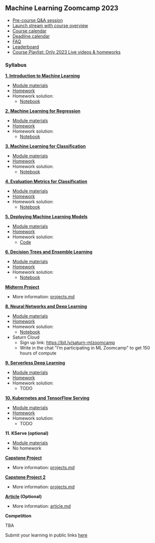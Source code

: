 ## Machine Learning Zoomcamp 2023

* [Pre-course Q&A session](https://www.youtube.com/watch?v=a7phcSmuNY0)
* [Launch stream with course overview](https://www.youtube.com/watch?v=OP_9LOOrsXw)
* [Course calendar](https://calendar.google.com/calendar/u/0/r?cid=cGtjZ2tkbGc1OG9yb2lxa2Vwc2g4YXMzMmNAZ3JvdXAuY2FsZW5kYXIuZ29vZ2xlLmNvbQ&pli=1)
* [Deadline calendar](https://docs.google.com/spreadsheets/d/e/2PACX-1vSkEwMv5OKwCdPfW6LgqQvKk48dZjPcFDrjDstBqZfq38UPadh0Nws1b57qOVYwzAjSufKnVf7umGWH/pubhtml)
* [FAQ](https://docs.google.com/document/d/1LpPanc33QJJ6BSsyxVg-pWNMplal84TdZtq10naIhD8/edit#)
* [Leaderboard](https://docs.google.com/spreadsheets/d/e/2PACX-1vSNK_yGtELX1RJK1SSRl4xiUbD0XZMYS6uwHnybc7Mql-WMnMgO7hHSu59w-1cE7FeFZjkopbh684UE/pubhtml)
* [Course Playlist: Only 2023 Live videos & homeworks](https://www.youtube.com/watch?v=a7phcSmuNY0&list=PL3MmuxUbc_hJo_PzMibLDcEGyazxYAtV0)


### Syllabus

[**1. Introduction to Machine Learning**](01-intro/)

* [Module materials](../../01-intro)
* [Homework](01-intro/homework.md)
* Homework solution:
  * [Notebook](01-intro/homework_1.ipynb)


[**2. Machine Learning for Regression**](02-regression/)

* [Module materials](../../02-regression)
* [Homework](02-regression/homework.md)
* Homework solution:
  * [Notebook](02-regression/homework.ipynb)


[**3. Machine Learning for Classification**](03-classification/)

* [Module materials](../../03-classification)
* [Homework](03-classification/homework.md)
* Homework solution:
  * [Notebook](03-classification/homework_3.ipynb)


[**4. Evaluation Metrics for Classification**](04-evaluation/)

* [Module materials](../../04-evaluation)
* [Homework](04-evaluation/homework.md)
* Homework solution:
  * [Notebook](04-evaluation/homework.ipynb)


[**5. Deploying Machine Learning Models**](05-deployment/)

* [Module materials](../../05-deployment)
* [Homework](05-deployment/homework.md)
* Homework solution:
  * [Code](05-deployment/homework-soln/)

[**6. Decision Trees and Ensemble Learning**](06-trees/)

* [Module materials](../../06-trees)
* [Homework](06-trees/homework.md)
* Homework solution:
  * [Notebook](06-trees/homework.ipynb)


[**Midterm Project**](projects.md#midterm-project)

* More information: [projects.md](projects.md#midterm-project)



[**8. Neural Networks and Deep Learning**](08-deep-learning/)

* [Module materials](../../08-deep-learning)
* [Homework](08-deep-learning/homework.md)
* Homework solution:
  * [Notebook](08-deep-learning/homework.ipynb)
* Saturn Cloud
  * Sign up link: https://bit.ly/saturn-mlzoomcamp
  * Write in the chat "I’m participating in ML Zoomcamp" to get 150 hours of compute


[**9. Serverless Deep Learning**](09-serverless/)

* [Module materials](../../09-serverless)
* [Homework](09-serverless/homework.md)
* Homework solution:
  * TODO


[**10. Kubernetes and TensorFlow Serving**](10-kubernetes/)

* [Module materials](../../10-kubernetes)
* [Homework](10-kubernetes/homework.md)
* Homework solution:
  * TODO


**11. KServe (optional)**

* [Module materials](../../11-kserve)
* No homework

[**Capstone Project**](projects.md#capstone-1)

* More information: [projects.md](projects.md#capstone-1)


[**Capstone Project 2**](projects.md#capstone-2)

* More information: [projects.md](projects.md#capstone-2)


**[Article](article.md) (Optional)**

* More information: [article.md](article.md)


**Competition**

TBA

Submit your learning in public links [here](https://forms.gle/yBo5rfN1WkSqQ5xj8)
